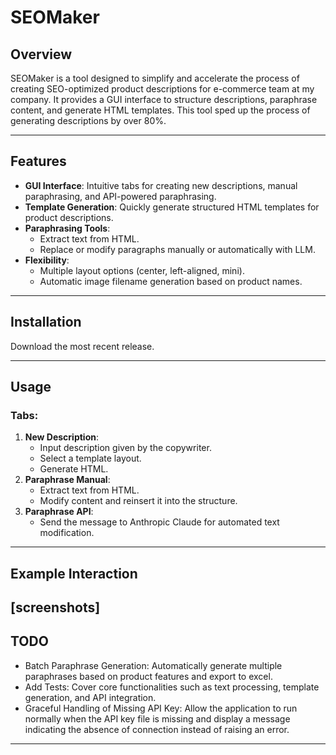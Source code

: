 # SEOMaker

## Overview
SEOMaker is a tool designed to simplify and accelerate the process of creating SEO-optimized product descriptions for e-commerce team at my company. It provides a GUI interface to structure descriptions, paraphrase content, and generate HTML templates.  This tool sped up the process of generating descriptions by over 80%.

---

## Features
- **GUI Interface**: Intuitive tabs for creating new descriptions, manual paraphrasing, and API-powered paraphrasing.
- **Template Generation**: Quickly generate structured HTML templates for product descriptions.
- **Paraphrasing Tools**:
  - Extract text from HTML.
  - Replace or modify paragraphs manually or automatically with LLM.
- **Flexibility**:
  - Multiple layout options (center, left-aligned, mini).
  - Automatic image filename generation based on product names.


---

## Installation

Download the most recent release.

---

## Usage

### Tabs:
1. **New Description**:
   - Input description given by the copywriter.
   - Select a template layout.
   - Generate HTML.
2. **Paraphrase Manual**:
   - Extract text from HTML.
   - Modify content and reinsert it into the structure.
3. **Paraphrase API**:
   - Send the message to Anthropic Claude for automated text modification.

---


## Example Interaction

[screenshots] 
---

## TODO
- Batch Paraphrase Generation: Automatically generate multiple paraphrases based on product features and export to excel.
- Add Tests: Cover core functionalities such as text processing, template generation, and API integration.
- Graceful Handling of Missing API Key: Allow the application to run normally when the API key file is missing and display a message indicating the absence of connection instead of raising an error.

---

